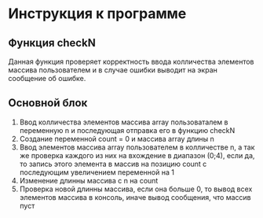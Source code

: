 # Инструкция к программе
## Функция checkN
Данная функция проверяет корректность ввода колличества элементов массива пользователем и в случае ошибки выводит на экран сообщение об ошибке.
## Основной блок
1. Ввод колличества элементов массива array пользоваталем в переменную n и последующая отправка его в функцию checkN
2. Создание переменной count = 0 и массива array длины n
3. Ввод элементов массива array пользователем в колличестве n, а так же проверка каждого из них на вхождение в диапазон (0;4), если да, то запись этого элемента в массив на позицию count с последующим увеличением переменной на 1
4. Изменение длинны массива с n на count
5. Проверка новой длинны массива, если она больше 0, то вывод всех элементов массива в консоль, иначе вывод сообщения, что массив пуст
